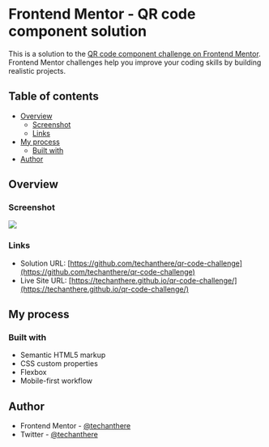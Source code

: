 # Frontend Mentor - QR code component solution

This is a solution to the [QR code component challenge on Frontend Mentor](https://www.frontendmentor.io/challenges/qr-code-component-iux_sIO_H). Frontend Mentor challenges help you improve your coding skills by building realistic projects. 

## Table of contents

- [Overview](#overview)
  - [Screenshot](#screenshot)
  - [Links](#links)
- [My process](#my-process)
  - [Built with](#built-with)
- [Author](#author)


## Overview

### Screenshot

![](.images/screenshot.jpg)


### Links

- Solution URL: [https://github.com/techanthere/qr-code-challenge](https://github.com/techanthere/qr-code-challenge)
- Live Site URL: [https://techanthere.github.io/qr-code-challenge/](https://techanthere.github.io/qr-code-challenge/)

## My process

### Built with

- Semantic HTML5 markup
- CSS custom properties
- Flexbox
- Mobile-first workflow


## Author

- Frontend Mentor - [@techanthere](https://www.frontendmentor.io/profile/techanthere)
- Twitter - [@techanthere](https://www.twitter.com/techanthere)
